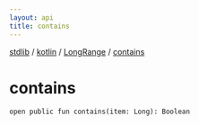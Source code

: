 ```yaml
---
layout: api
title: contains
---
```

[stdlib](../../index.html) / [kotlin](../index.html) / [LongRange](index.html) / [contains](contains.html)

# contains

```
open public fun contains(item: Long): Boolean
```
